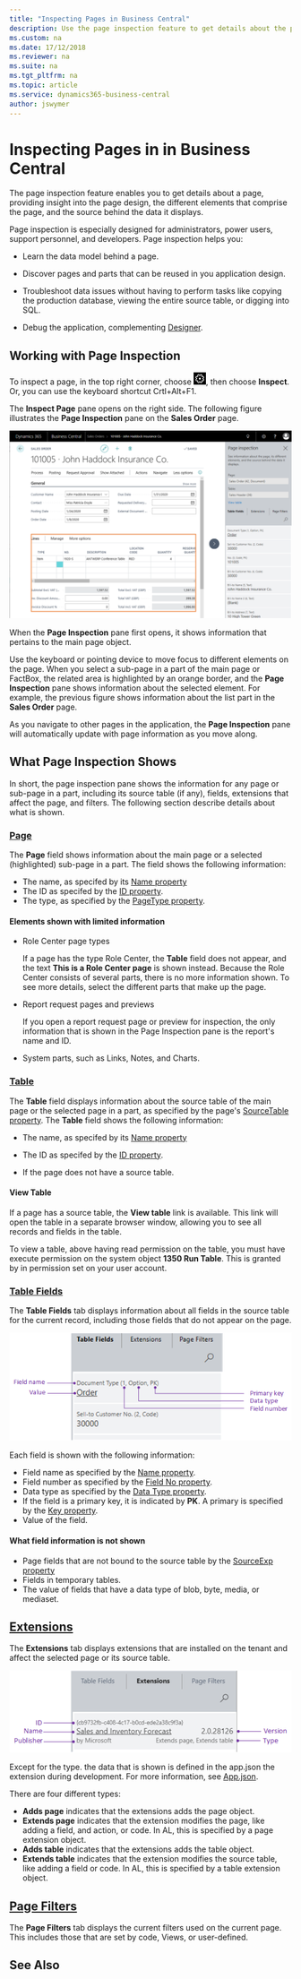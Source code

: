 ```yaml
---
title: "Inspecting Pages in Business Central"
description: Use the page inspection feature to get details about the page design and data source. 
ms.custom: na
ms.date: 17/12/2018
ms.reviewer: na
ms.suite: na
ms.tgt_pltfrm: na
ms.topic: article
ms.service: dynamics365-business-central
author: jswymer
---
```

# Inspecting Pages in in Business Central

The page inspection feature enables you to get details about a page, providing insight into the page design, the different elements that comprise the page, and the source behind the data it displays.

Page inspection is especially designed for administrators, power users, support personnel, and developers. Page inspection helps you:

- Learn the data model behind a page.

- Discover pages and parts that can be reused in you application design.

- Troubleshoot data issues without having to perform tasks like copying the production database, viewing the entire source table, or digging into SQL.

- Debug the application, complementing [Designer](https://docs.microsoft.com/en-us/dynamics365/business-central/dev-itpro/developer/devenv-inclient-designer).


## Working with Page Inspection

To inspect a page, in the top right corner, choose ![Settings icon](media/ui-experience/settings_icon_small.png), then choose **Inspect**. Or, you can use the keyboard shortcut Crtl+Alt+F1.

The **Inspect Page** pane opens on the right side. The following figure illustrates the **Page Inspection** pane on the **Sales Order** page.

![Page Inspection](media/page-inspection-example.png)

When the **Page Inspection** pane first opens, it shows information that pertains to the main page object.

Use the keyboard or pointing device to move focus to different elements on the page. When you select a sub-page in a part of the main page or FactBox, the related area is highlighted by an orange border, and the **Page Inspection** pane shows information about the selected element. For example, the previous figure shows information about the list part in the **Sales Order** page.

As you navigate to other pages in the application, the **Page Inspection** pane will automatically update with page information as you move along.

## What Page Inspection Shows

In short, the page inspection pane shows the information for any page or sub-page in a part, including its source table (if any), fields, extensions that affect the page, and filters. The following section describe details about what is shown.

### [Page](#tab/page)

The **Page** field shows information about the main page or a selected (highlighted) sub-page in a part. The field shows the following information:

- The name, as specifed by its [Name property](https://docs.microsoft.com/en-us/dynamics365/business-central/dev-itpro/developer/properties/devenv-name-property)
- The ID as specifed by the [ID property](https://docs.microsoft.com/en-us/dynamics365/business-central/dev-itpro/developer/properties/devenv-id-property).
- The type, as specified by the [PageType property](https://docs.microsoft.com/en-us/dynamics365/business-central/dev-itpro/developer/properties/devenv-pagetype-property).


#### Elements shown with limited information  

- Role Center page types
    
    If a page has the type Role Center, the **Table** field does not appear, and the text **This is a Role Center page** is shown instead. Because the Role Center consists of several parts, there is no more information shown. To see more details, select the different parts that make up the page.

- Report request pages and previews

    If you open a report request page or preview for inspection, the only information that is shown in the Page Inspection pane is the report's name and ID.

- System parts, such as Links, Notes, and Charts.


### [Table](#tab/table)

The **Table** field displays information about the source table of the main page or the selected page in a part, as specified by the page's [SourceTable property](https://docs.microsoft.com/en-us/dynamics365/business-central/dev-itpro/developer/properties/devenv-sourcetable-property). The **Table** field shows the following information:

- The name, as specifed by its [Name property](https://docs.microsoft.com/en-us/dynamics365/business-central/dev-itpro/developer/properties/devenv-name-property)
- The ID as specifed by the [ID property](https://docs.microsoft.com/en-us/dynamics365/business-central/dev-itpro/developer/properties/devenv-id-property).

- If the page does not have a source table.

#### View Table

If a page has a source table, the **View table** link is available. This  link will open the table in a separate browser window, allowing you to see all records and fields in the table.

To view a table, above having read permission on the table, you must have execute permission on the system object **1350 Run Table**. This is granted by in permission set on your user account. 

### [Table Fields](#tab/tablefields)

The **Table Fields** tab displays information about all fields in the source table for the current record, including those fields that do not appear on the page.

![Page Inspection](media/page-inspection-table-fields.png)

Each field is shown with the following information:

- Field name as specified by the [Name property](https://docs.microsoft.com/en-us/dynamics365/business-central/dev-itpro/developer/properties/devenv-name-property).
- Field number as specified by the [Field No property](https://docs.microsoft.com/en-us/dynamics365/business-central/dev-itpro/developer/properties/devenv-field-no.-property).
- Data type as specified by the [Data Type property](https://docs.microsoft.com/en-us/dynamics365/business-central/dev-itpro/developer/properties/devenv-data-type-property).
- If the field is a primary key, it is indicated by **PK**. A primary is  specified by the [Key property](https://docs.microsoft.com/en-us/dynamics365/business-central/dev-itpro/developer/properties/devenv-key-property).
- Value of the field.

#### What field information is not shown

- Page fields that are not bound to the source table by the [SourceExp property](https://docs.microsoft.com/en-us/dynamics365/business-central/dev-itpro/developer/properties/devenv-sourceexpr-property)
- Fields in temporary tables.
- The value of fields that have a data type of blob, byte, media, or mediaset.

## [Extensions](#tab/extensions)

The **Extensions** tab displays extensions that are installed on the tenant and affect the selected page or its source table.

![Page Inspection](media/page-inspection-extensions.png)

Except for the type. the data that is shown is defined in the app.json the extension during development. For more information, see [App.json](https://docs.microsoft.com/en-us/dynamics365/business-central/dev-itpro/developer/devenv-json-files#Appjson).

There are four different types:

- **Adds page** indicates that the extensions adds the page object.
- **Extends page** indicates that the extension modifies the page, like adding a field, and action, or code. In AL, this is specified by a page extension object.
- **Adds table** indicates that the extensions adds the table object.
- **Extends table** indicates that the extension modifies the source table, like adding a field or code. In AL, this is specified by a table extension object.  

## [Page Filters](#tab/pagefilters)

The **Page Filters** tab displays the current filters used on the current page. This includes those that are set by code, Views, or user-defined.

## See Also  
